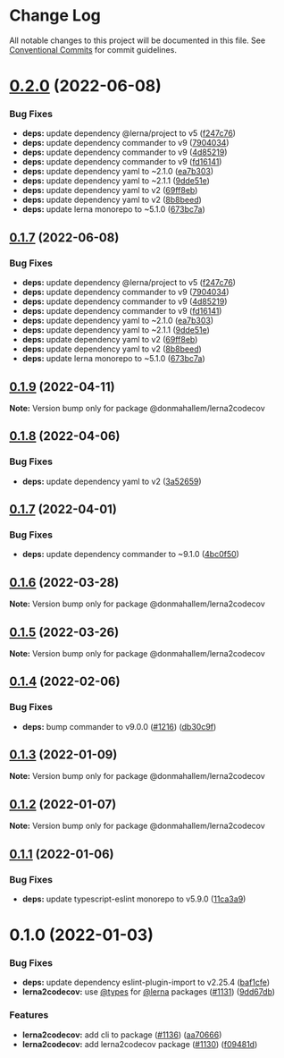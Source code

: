 # Change Log

All notable changes to this project will be documented in this file.
See [Conventional Commits](https://conventionalcommits.org) for commit guidelines.

# [0.2.0](https://github.com/donmahallem/js-libs/compare/@donmahallem/lerna2codecov@0.1.9...@donmahallem/lerna2codecov@0.2.0) (2022-06-08)


### Bug Fixes

* **deps:** update dependency @lerna/project to v5 ([f247c76](https://github.com/donmahallem/js-libs/commit/f247c763714c3b6e805a73ec9f1bd52e68bfcb55))
* **deps:** update dependency commander to v9 ([7904034](https://github.com/donmahallem/js-libs/commit/79040343f1928df5bb2df98224fa1f36e38a4d9e))
* **deps:** update dependency commander to v9 ([4d85219](https://github.com/donmahallem/js-libs/commit/4d852192ea80c936e9f51b61ca5d433613899e8e))
* **deps:** update dependency commander to v9 ([fd16141](https://github.com/donmahallem/js-libs/commit/fd16141148899e959442906ead8b7d2db5bea459))
* **deps:** update dependency yaml to ~2.1.0 ([ea7b303](https://github.com/donmahallem/js-libs/commit/ea7b303a97bafaeb656b4e8dd1b5baa9243d1bad))
* **deps:** update dependency yaml to ~2.1.1 ([9dde51e](https://github.com/donmahallem/js-libs/commit/9dde51e86635ab1a157f0c0900b5e0f580f58872))
* **deps:** update dependency yaml to v2 ([69ff8eb](https://github.com/donmahallem/js-libs/commit/69ff8eba137b1d3baf25cb39c800932b6ee01174))
* **deps:** update dependency yaml to v2 ([8b8beed](https://github.com/donmahallem/js-libs/commit/8b8beed2a1cf1e9c92884605d3dac3d55270ca13))
* **deps:** update lerna monorepo to ~5.1.0 ([673bc7a](https://github.com/donmahallem/js-libs/commit/673bc7a95b45dc7482906a56a41b152967bc3c70))





## [0.1.7](https://github.com/donmahallem/js-libs/compare/@donmahallem/lerna2codecov@0.1.9...@donmahallem/lerna2codecov@0.1.7) (2022-06-08)


### Bug Fixes

* **deps:** update dependency @lerna/project to v5 ([f247c76](https://github.com/donmahallem/js-libs/commit/f247c763714c3b6e805a73ec9f1bd52e68bfcb55))
* **deps:** update dependency commander to v9 ([7904034](https://github.com/donmahallem/js-libs/commit/79040343f1928df5bb2df98224fa1f36e38a4d9e))
* **deps:** update dependency commander to v9 ([4d85219](https://github.com/donmahallem/js-libs/commit/4d852192ea80c936e9f51b61ca5d433613899e8e))
* **deps:** update dependency commander to v9 ([fd16141](https://github.com/donmahallem/js-libs/commit/fd16141148899e959442906ead8b7d2db5bea459))
* **deps:** update dependency yaml to ~2.1.0 ([ea7b303](https://github.com/donmahallem/js-libs/commit/ea7b303a97bafaeb656b4e8dd1b5baa9243d1bad))
* **deps:** update dependency yaml to ~2.1.1 ([9dde51e](https://github.com/donmahallem/js-libs/commit/9dde51e86635ab1a157f0c0900b5e0f580f58872))
* **deps:** update dependency yaml to v2 ([69ff8eb](https://github.com/donmahallem/js-libs/commit/69ff8eba137b1d3baf25cb39c800932b6ee01174))
* **deps:** update dependency yaml to v2 ([8b8beed](https://github.com/donmahallem/js-libs/commit/8b8beed2a1cf1e9c92884605d3dac3d55270ca13))
* **deps:** update lerna monorepo to ~5.1.0 ([673bc7a](https://github.com/donmahallem/js-libs/commit/673bc7a95b45dc7482906a56a41b152967bc3c70))





## [0.1.9](https://github.com/donmahallem/js-libs/compare/@donmahallem/lerna2codecov@0.1.8...@donmahallem/lerna2codecov@0.1.9) (2022-04-11)

**Note:** Version bump only for package @donmahallem/lerna2codecov





## [0.1.8](https://github.com/donmahallem/js-libs/compare/@donmahallem/lerna2codecov@0.1.7...@donmahallem/lerna2codecov@0.1.8) (2022-04-06)


### Bug Fixes

* **deps:** update dependency yaml to v2 ([3a52659](https://github.com/donmahallem/js-libs/commit/3a526595279b0946631fd5e251df3c3edbd7a215))





## [0.1.7](https://github.com/donmahallem/js-libs/compare/@donmahallem/lerna2codecov@0.1.6...@donmahallem/lerna2codecov@0.1.7) (2022-04-01)


### Bug Fixes

* **deps:** update dependency commander to ~9.1.0 ([4bc0f50](https://github.com/donmahallem/js-libs/commit/4bc0f506dbd7e3305318d07919c756122dbfc5d1))





## [0.1.6](https://github.com/donmahallem/js-libs/compare/@donmahallem/lerna2codecov@0.1.5...@donmahallem/lerna2codecov@0.1.6) (2022-03-28)

**Note:** Version bump only for package @donmahallem/lerna2codecov





## [0.1.5](https://github.com/donmahallem/js-libs/compare/@donmahallem/lerna2codecov@0.1.4...@donmahallem/lerna2codecov@0.1.5) (2022-03-26)

**Note:** Version bump only for package @donmahallem/lerna2codecov





## [0.1.4](https://github.com/donmahallem/js-libs/compare/@donmahallem/lerna2codecov@0.1.3...@donmahallem/lerna2codecov@0.1.4) (2022-02-06)


### Bug Fixes

* **deps:** bump commander to v9.0.0 ([#1216](https://github.com/donmahallem/js-libs/issues/1216)) ([db30c9f](https://github.com/donmahallem/js-libs/commit/db30c9ff5549954fb59092e53ecda4b894b15980))





## [0.1.3](https://github.com/donmahallem/js-libs/compare/@donmahallem/lerna2codecov@0.1.2...@donmahallem/lerna2codecov@0.1.3) (2022-01-09)

**Note:** Version bump only for package @donmahallem/lerna2codecov





## [0.1.2](https://github.com/donmahallem/js-libs/compare/@donmahallem/lerna2codecov@0.1.1...@donmahallem/lerna2codecov@0.1.2) (2022-01-07)

**Note:** Version bump only for package @donmahallem/lerna2codecov





## [0.1.1](https://github.com/donmahallem/js-libs/compare/@donmahallem/lerna2codecov@0.1.0...@donmahallem/lerna2codecov@0.1.1) (2022-01-06)


### Bug Fixes

* **deps:** update typescript-eslint monorepo to v5.9.0 ([11ca3a9](https://github.com/donmahallem/js-libs/commit/11ca3a9b04bf53277e01c899354898d6986c7985))





# 0.1.0 (2022-01-03)


### Bug Fixes

* **deps:** update dependency eslint-plugin-import to v2.25.4 ([baf1cfe](https://github.com/donmahallem/js-libs/commit/baf1cfe471d5afee9c7c59bfe508c36c5760a34f))
* **lerna2codecov:** use [@types](https://github.com/types) for [@lerna](https://github.com/lerna) packages ([#1131](https://github.com/donmahallem/js-libs/issues/1131)) ([9dd67db](https://github.com/donmahallem/js-libs/commit/9dd67db7bf6c35be7f139e32fc85d10974c81447))


### Features

* **lerna2codecov:** add cli to package ([#1136](https://github.com/donmahallem/js-libs/issues/1136)) ([aa70666](https://github.com/donmahallem/js-libs/commit/aa70666f7de253513b4ecbfdf5d75529d5f82d03))
* **lerna2codecov:** add lerna2codecov package ([#1130](https://github.com/donmahallem/js-libs/issues/1130)) ([f09481d](https://github.com/donmahallem/js-libs/commit/f09481d3504c32aa4e1c518acf0f7ddd1d6c6793))
